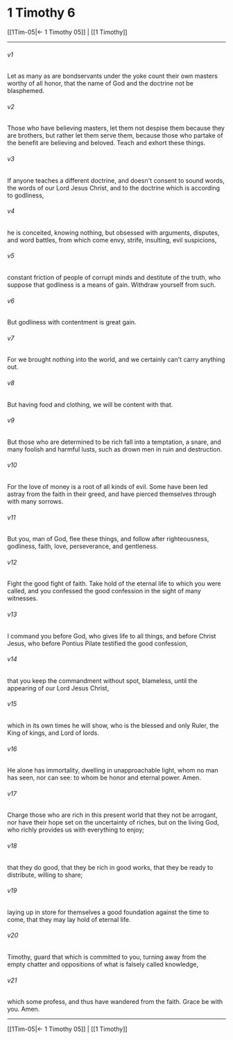 # 1 Timothy 6

[[1Tim-05|← 1 Timothy 05]] | [[1 Timothy]]
***



###### v1 
Let as many as are bondservants under the yoke count their own masters worthy of all honor, that the name of God and the doctrine not be blasphemed. 

###### v2 
Those who have believing masters, let them not despise them because they are brothers, but rather let them serve them, because those who partake of the benefit are believing and beloved. Teach and exhort these things. 

###### v3 
If anyone teaches a different doctrine, and doesn't consent to sound words, the words of our Lord Jesus Christ, and to the doctrine which is according to godliness, 

###### v4 
he is conceited, knowing nothing, but obsessed with arguments, disputes, and word battles, from which come envy, strife, insulting, evil suspicions, 

###### v5 
constant friction of people of corrupt minds and destitute of the truth, who suppose that godliness is a means of gain. Withdraw yourself from such. 

###### v6 
But godliness with contentment is great gain. 

###### v7 
For we brought nothing into the world, and we certainly can't carry anything out. 

###### v8 
But having food and clothing, we will be content with that. 

###### v9 
But those who are determined to be rich fall into a temptation, a snare, and many foolish and harmful lusts, such as drown men in ruin and destruction. 

###### v10 
For the love of money is a root of all kinds of evil. Some have been led astray from the faith in their greed, and have pierced themselves through with many sorrows. 

###### v11 
But you, man of God, flee these things, and follow after righteousness, godliness, faith, love, perseverance, and gentleness. 

###### v12 
Fight the good fight of faith. Take hold of the eternal life to which you were called, and you confessed the good confession in the sight of many witnesses. 

###### v13 
I command you before God, who gives life to all things, and before Christ Jesus, who before Pontius Pilate testified the good confession, 

###### v14 
that you keep the commandment without spot, blameless, until the appearing of our Lord Jesus Christ, 

###### v15 
which in its own times he will show, who is the blessed and only Ruler, the King of kings, and Lord of lords. 

###### v16 
He alone has immortality, dwelling in unapproachable light, whom no man has seen, nor can see: to whom be honor and eternal power. Amen. 

###### v17 
Charge those who are rich in this present world that they not be arrogant, nor have their hope set on the uncertainty of riches, but on the living God, who richly provides us with everything to enjoy; 

###### v18 
that they do good, that they be rich in good works, that they be ready to distribute, willing to share; 

###### v19 
laying up in store for themselves a good foundation against the time to come, that they may lay hold of eternal life. 

###### v20 
Timothy, guard that which is committed to you, turning away from the empty chatter and oppositions of what is falsely called knowledge, 

###### v21 
which some profess, and thus have wandered from the faith. Grace be with you. Amen.

***
[[1Tim-05|← 1 Timothy 05]] | [[1 Timothy]]
